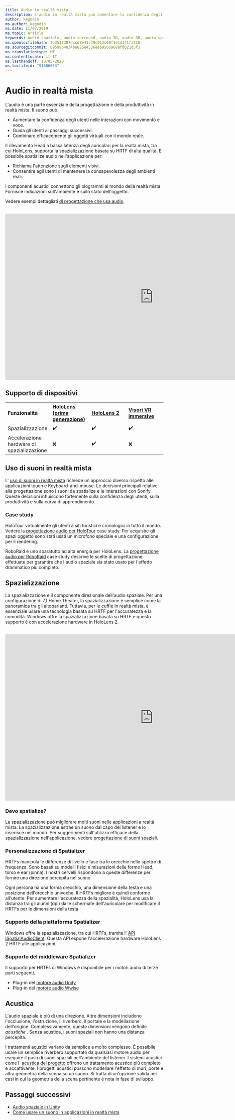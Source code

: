 ```yaml
---
title: Audio in realtà mista
description: L'audio in realtà mista può aumentare la confidenza degli utenti nelle interazioni dell'interfaccia utente e immergere gli utenti nell'esperienza.
author: kegodin
ms.author: kegodin
ms.date: 11/07/2019
ms.topic: article
keywords: Audio spaziale, audio surround, audio 3D, audio 3D, audio spaziale
ms.openlocfilehash: fb3517307dccd7e41c39c012c69f1e1d141fa218
ms.sourcegitcommit: 09599b4034be825e4536eeb9566968afd021d5f3
ms.translationtype: MT
ms.contentlocale: it-IT
ms.lasthandoff: 10/03/2020
ms.locfileid: "91686053"
---
```

# <a name="audio-in-mixed-reality"></a>Audio in realtà mista
L'audio è una parte essenziale della progettazione e della produttività in realtà mista. Il suono può:
* Aumentare la confidenza degli utenti nelle interazioni con movimento e voce.
* Guida gli utenti ai passaggi successivi.
* Combinare efficacemente gli oggetti virtuali con il mondo reale.

Il rilevamento Head a bassa latenza degli auricolari per la realtà mista, tra cui HoloLens, supporta la spazializzazione basata su HRTF di alta qualità. È possibile spatialize audio nell'applicazione per:
* Richiama l'attenzione sugli elementi visivi.
* Consentire agli utenti di mantenere la consapevolezza degli ambienti reali.

I componenti acustici connettono gli ologrammi al mondo della realtà mista. Fornisce indicazioni sull'ambiente e sullo stato dell'oggetto.

Vedere esempi dettagliati [di progettazione che usa audio](spatial-sound-design.md).

<br>

<iframe width="940" height="530" src="https://www.youtube.com/embed/PTPvx7mDon4" frameborder="0" allow="accelerometer; autoplay; encrypted-media; gyroscope; picture-in-picture" allowfullscreen></iframe>

## <a name="device-support"></a>Supporto di dispositivi

<table>
    <colgroup>
    <col width="25%" />
    <col width="25%" />
    <col width="25%" />
    <col width="25%" />
    </colgroup>
    <tr>
        <td><strong>Funzionalità</strong></td>
        <td><a href="../hololens-hardware-details.md"><strong>HoloLens (prima generazione)</strong></a></td>
        <td><a href="https://docs.microsoft.com/hololens/hololens2-hardware"><strong>HoloLens 2</strong></td>
        <td><a href="../discover/immersive-headset-hardware-details.md"><strong>Visori VR immersive</strong></a></td>
    </tr>
     <tr>
        <td>Spazializzazione</td>
        <td>✔️</td>
        <td>✔️</td>
        <td>✔️</td>
    </tr>
     <tr>
        <td>Accelerazione hardware di spazializzazione</td>
        <td>❌</td>
        <td>✔️</td>
        <td>❌</td>
    </tr>
</table>

## <a name="use-of-sounds-in-mixed-reality"></a>Uso di suoni in realtà mista
L' [uso di suoni in realtà mista](spatial-sound-design.md) richiede un approccio diverso rispetto alle applicazioni touch e Keyboard-and-mouse. Le decisioni principali relative alla progettazione sono i suoni da spatialize e le interazioni con Sonify. Queste decisioni influiscono fortemente sulla confidenza degli utenti, sulla produttività e sulla curva di apprendimento.

### <a name="case-studies"></a>Case study
HoloTour virtualmente gli utenti a siti turistici e cronologici in tutto il mondo. Vedere la [progettazione audio per HoloTour](case-study-spatial-sound-design-for-holotour.md) case study. Per acquisire gli spazi oggetto sono stati usati un microfono speciale e una configurazione per il rendering.

RoboRaid è uno sparatutto ad alta energia per HoloLens. La [progettazione audio per RoboRaid](case-study-using-spatial-sound-in-roboraid.md) case study descrive le scelte di progettazione effettuate per garantire che l'audio spaziale sia stato usato per l'effetto drammatico più completo.

## <a name="spatialization"></a>Spazializzazione
La spazializzazione è il componente direzionale dell'audio spaziale. Per una configurazione di 7,1 Home Theater, la spazializzazione è semplice come la panoramica tra gli altoparlanti. Tuttavia, per le cuffie in realtà mista, è essenziale usare una tecnologia basata su HRTF per l'accuratezza e la comodità. Windows offre la spazializzazione basata su HRTF e questo supporto è con accelerazione hardware in HoloLens 2.

<br>

<iframe width="940" height="530" src="https://www.youtube.com/embed/aB3TDjYklmo" frameborder="0" allow="accelerometer; autoplay; encrypted-media; gyroscope; picture-in-picture" allowfullscreen></iframe>

### <a name="should-i-spatialize"></a>Devo spatialize?
La spazializzazione può migliorare molti suoni nelle applicazioni a realtà mista. La spazializzazione estrae un suono dal capo del listener e lo inserisce nel mondo. Per suggerimenti sull'utilizzo efficace della spazializzazione nell'applicazione, vedere [progettazione di suoni spaziali](spatial-sound-design.md).

### <a name="spatializer-personalization"></a>Personalizzazione di Spatializer
HRTFs manipola le differenze di livello e fase tra le orecchie nello spettro di frequenza. Sono basati su modelli fisici e misurazioni delle forme Head, torso e ear (pinna). I nostri cervelli rispondono a queste differenze per fornire una direzione percepita nel suono.

Ogni persona ha una forma orecchio, una dimensione della testa e una posizione dell'orecchio univoche. Il HRTFs migliore è quindi conforme all'utente. Per aumentare l'accuratezza della spazialità, HoloLens usa la distanza tra gli alunni (dpi) dalle schermate dell'auricolare per modificare il HRTFs per le dimensioni della testa.

### <a name="spatializer-platform-support"></a>Supporto della piattaforma Spatializer
Windows offre la spazializzazione, tra cui HRTFs, tramite l' [API ISpatialAudioClient](https://docs.microsoft.com/windows/win32/coreaudio/spatial-sound). Questa API espone l'accelerazione hardware HoloLens 2 HRTF alle applicazioni.

### <a name="spatializer-middleware-support"></a>Supporto del middleware Spatializer
Il supporto per HRTFs di Windows è disponibile per i motori audio di terze parti seguenti.
* Plug-in del [motore audio Unity](../develop/unity/spatial-sound-in-unity.md)
* Plug-in del [motore audio Wwise](https://www.audiokinetic.com/products/plug-ins/msspatial/)

## <a name="acoustics"></a>Acustica
L'audio spaziale è più di una direzione. Altre dimensioni includono l'occlusione, l'ostruzione, il riverbero, il portale e la modellazione dell'origine. Complessivamente, queste dimensioni vengono definite *acustiche* . Senza acustica, i suoni spaziali non hanno una distanza percepita.

I trattamenti acustici variano da semplice a molto complesso. È possibile usare un semplice riverbero supportato da qualsiasi motore audio per eseguire il push di suoni spaziali nell'ambiente del listener. I sistemi acustici come l' [acustica del progetto](https://aka.ms/acoustics)  offrono un trattamento acustico più completo e accattivante. I progetti acustici possono modellare l'effetto di muri, porte e altra geometria della scena su un suono. Si tratta di un'opzione valida nei casi in cui la geometria della scena pertinente è nota in fase di sviluppo.

## <a name="next-steps"></a>Passaggi successivi
- [Audio spaziale in Unity](../develop/unity/spatial-sound-in-unity.md)
- [Come usare un suono in applicazioni in realtà mista](spatial-sound-design.md)
